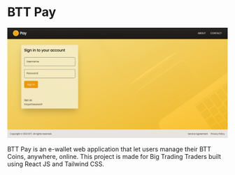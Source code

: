 # BTT Pay

![BTT Coin Logo](./src/assets/img/screen-capture.png)

BTT Pay is an e-wallet web application that let users manage their BTT Coins, anywhere, online. This project is made for Big Trading Traders built using React JS and Tailwind CSS.
